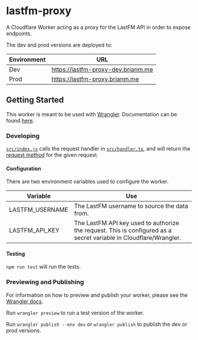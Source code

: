 # lastfm-proxy

A Cloudflare Worker acting as a proxy for the LastFM API in order to expose endpoints.

The dev and prod versions are deployed to:

| Environment | URL                                |
| ----------- | ---------------------------------- |
| Dev         | https://lastfm-proxy-dev.brianm.me |
| Prod        | https://lastfm-proxy.brianm.me     |

## Getting Started

This worker is meant to be used with [Wrangler](https://github.com/cloudflare/wrangler). Documentation can be found [here](https://developers.cloudflare.com/workers/tooling/wrangler/).

### Developing

[`src/index.js`](./src/index.ts) calls the request handler in [`src/handler.ts`](./src/handler.ts), and will return the [request method](https://developer.mozilla.org/en-US/docs/Web/API/Request/method) for the given request.

#### Configuration

There are two environment variables used to configure the worker.

| Variable        | Use                                                                                                               |
| --------------- | ----------------------------------------------------------------------------------------------------------------- |
| LASTFM_USERNAME | The LastFM username to source the data from.                                                                      |
| LASTFM_API_KEY  | The LastFM API key used to authorize the request. This is configured as a secret variable in Cloudflare/Wrangler. |

#### Testing

`npm run test` will run the tests.

### Previewing and Publishing

For information on how to preview and publish your worker, please see the [Wrangler docs](https://developers.cloudflare.com/workers/tooling/wrangler/commands/#publish).

Run `wrangler preview` to run a test version of the worker.

Run `wrangler publish --env dev` or `wrangler publish` to publish the dev or prod versions.
